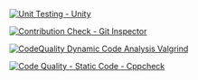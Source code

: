 [![Unit Testing - Unity](https://github.com/99003746/Testing_calculations/actions/workflows/unity.yml/badge.svg)](https://github.com/99003746/Testing_calculations/actions/workflows/unity.yml)

[![Contribution Check - Git Inspector](https://github.com/99003746/Testing_calculations/actions/workflows/gitinspector.yml/badge.svg)](https://github.com/99003746/Testing_calculations/actions/workflows/gitinspector.yml)

[![CodeQuality Dynamic Code Analysis Valgrind](https://github.com/99003746/Testing_calculations/actions/workflows/CodeQuality_Dynamic.yml/badge.svg)](https://github.com/99003746/Testing_calculations/actions/workflows/CodeQuality_Dynamic.yml)

[![Code Quality - Static Code - Cppcheck](https://github.com/99003746/Testing_calculations/actions/workflows/cppcheck.yml/badge.svg)](https://github.com/99003746/Testing_calculations/actions/workflows/cppcheck.yml)
